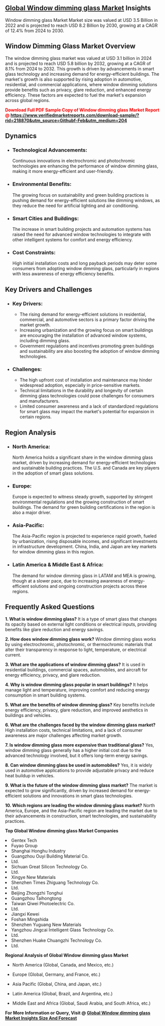 <h2><a href="https://www.verifiedmarketreports.com/download-sample/?rid=218870&amp;utm_source=Githubf&amp;utm_medium=204" target="_blank">Global Window dimming glass Market</a> Insights</h2><p>Window dimming glass Market Market size was valued at USD 3.5 Billion in 2022 and is projected to reach USD 8.2 Billion by 2030, growing at a CAGR of 12.4% from 2024 to 2030.</p><p><h2>Window Dimming Glass Market Overview</h2> <p>The window dimming glass market was valued at USD 3.1 billion in 2024 and is projected to reach USD 5.8 billion by 2032, growing at a CAGR of 8.1% from 2024 to 2032. This growth is driven by advancements in smart glass technology and increasing demand for energy-efficient buildings. The market's growth is also supported by rising adoption in automotive, residential, and commercial applications, where window dimming solutions provide benefits such as privacy, glare reduction, and enhanced energy efficiency. These factors are expected to fuel the market's expansion across global regions.</p> <p><strong><p><span class=""><span style="color: #ff0000;"><strong>Download Full PDF Sample Copy of Window dimming glass Market Report</strong> @ </span><a href="https://www.verifiedmarketreports.com/download-sample/?rid=218870&amp;utm_source=Githubf-Feb&amp;utm_medium=204" target="_blank">https://www.verifiedmarketreports.com/download-sample/?rid=218870&amp;utm_source=Githubf-Feb&amp;utm_medium=204</a></span></p></strong></p> <h2>Dynamics</h2> <ul> <li><h3>Technological Advancements:</h3> Continuous innovations in electrochromic and photochromic technologies are enhancing the performance of window dimming glass, making it more energy-efficient and user-friendly.</li> <li><h3>Environmental Benefits:</h3> The growing focus on sustainability and green building practices is pushing demand for energy-efficient solutions like dimming windows, as they reduce the need for artificial lighting and air conditioning.</li> <li><h3>Smart Cities and Buildings:</h3> The increase in smart building projects and automation systems has raised the need for advanced window technologies to integrate with other intelligent systems for comfort and energy efficiency.</li> <li><h3>Cost Constraints:</h3> High initial installation costs and long payback periods may deter some consumers from adopting window dimming glass, particularly in regions with less awareness of energy efficiency benefits.</li> </ul> <h2>Key Drivers and Challenges</h2> <ul> <li><h3>Key Drivers:</h3> <ul> <li>The rising demand for energy-efficient solutions in residential, commercial, and automotive sectors is a primary factor driving the market growth.</li> <li>Increasing urbanization and the growing focus on smart buildings are encouraging the installation of advanced window systems, including dimming glass.</li> <li>Government regulations and incentives promoting green buildings and sustainability are also boosting the adoption of window dimming technologies.</li> </ul> </li> <li><h3>Challenges:</h3> <ul> <li>The high upfront cost of installation and maintenance may hinder widespread adoption, especially in price-sensitive markets.</li> <li>Technical limitations in the durability and longevity of certain dimming glass technologies could pose challenges for consumers and manufacturers.</li> <li>Limited consumer awareness and a lack of standardized regulations for smart glass may impact the market's potential for expansion in certain regions.</li> </ul> </li> </ul> <h2>Region Analysis</h2> <ul> <li><h3>North America:</h3> North America holds a significant share in the window dimming glass market, driven by increasing demand for energy-efficient technologies and sustainable building practices. The U.S. and Canada are key players in the adoption of smart glass solutions.</li> <li><h3>Europe:</h3> Europe is expected to witness steady growth, supported by stringent environmental regulations and the growing construction of smart buildings. The demand for green building certifications in the region is also a major driver.</li> <li><h3>Asia-Pacific:</h3> The Asia-Pacific region is projected to experience rapid growth, fueled by urbanization, rising disposable incomes, and significant investments in infrastructure development. China, India, and Japan are key markets for window dimming glass in this region.</li> <li><h3>Latin America & Middle East & Africa:</h3> The demand for window dimming glass in LATAM and MEA is growing, though at a slower pace, due to increasing awareness of energy-efficient solutions and ongoing construction projects across these regions.</li> </ul> <h2>Frequently Asked Questions</h2> <p><strong>1. What is window dimming glass?</strong> It is a type of smart glass that changes its opacity based on external light conditions or electrical inputs, providing benefits like glare reduction and energy savings.</p> <p><strong>2. How does window dimming glass work?</strong> Window dimming glass works by using electrochromic, photochromic, or thermochromic materials that alter their transparency in response to light, temperature, or electrical current.</p> <p><strong>3. What are the applications of window dimming glass?</strong> It is used in residential buildings, commercial spaces, automobiles, and aircraft for energy efficiency, privacy, and glare reduction.</p> <p><strong>4. Why is window dimming glass popular in smart buildings?</strong> It helps manage light and temperature, improving comfort and reducing energy consumption in smart building systems.</p> <p><strong>5. What are the benefits of window dimming glass?</strong> Key benefits include energy efficiency, privacy, glare reduction, and improved aesthetics in buildings and vehicles.</p> <p><strong>6. What are the challenges faced by the window dimming glass market?</strong> High installation costs, technical limitations, and a lack of consumer awareness are major challenges affecting market growth.</p> <p><strong>7. Is window dimming glass more expensive than traditional glass?</strong> Yes, window dimming glass generally has a higher initial cost due to the advanced technology involved, but it offers long-term energy savings.</p> <p><strong>8. Can window dimming glass be used in automobiles?</strong> Yes, it is widely used in automotive applications to provide adjustable privacy and reduce heat buildup in vehicles.</p> <p><strong>9. What is the future of the window dimming glass market?</strong> The market is expected to grow significantly, driven by increased demand for energy-efficient solutions and innovations in smart glass technologies.</p> <p><strong>10. Which regions are leading the window dimming glass market?</strong> North America, Europe, and the Asia-Pacific region are leading the market due to their advancements in construction, smart technologies, and sustainability practices.</p> </p><p><strong>Top Global Window dimming glass Market Companies</strong></p><div data-test-id=""><p><li>Gentex Tech</li><li> Fuyao Group</li><li> Shanghai Honghu Industry</li><li> Guangzhou Ouyi Building Material Co.</li><li> Ltd.</li><li> Sichuan Great Silicon Technology Co.</li><li> Ltd.</li><li> Xingye New Materials</li><li> Shenzhen Times Zhiguang Technology Co.</li><li> Ltd.</li><li> Beijing Zhongzhi Tonghui</li><li> Guangzhou Taihongtong</li><li> Taiwan Qiwei Photoelectric Co.</li><li> Ltd.</li><li> Jiangxi Kewei</li><li> Foshan Mingshida</li><li> Shenzhen Yuguang New Materials</li><li> Yangzhou Jingcai Intelligent Glass Technology Co.</li><li> Ltd.</li><li> Shenzhen Huake Chuangzhi Technology Co.</li><li> Ltd.</li></p><div><strong>Regional Analysis of&nbsp;Global Window dimming glass Market</strong></div><ul><li dir="ltr"><p dir="ltr">North America&nbsp;(Global, Canada, and Mexico, etc.)</p></li><li dir="ltr"><p dir="ltr">Europe (Global, Germany, and France, etc.)</p></li><li dir="ltr"><p dir="ltr">Asia Pacific&nbsp;(Global, China, and Japan, etc.)</p></li><li dir="ltr"><p dir="ltr">Latin America&nbsp;(Global, Brazil, and Argentina, etc.)</p></li><li dir="ltr">Middle East and Africa&nbsp;(Global, Saudi Arabia, and South Africa, etc.)</li></ul><p><strong>For More Information or Query, Visit @&nbsp;</strong><strong><a href="https://www.verifiedmarketreports.com/product/window-dimming-glass-market/?utm_source=Githubf&amp;utm_medium=204" target="_blank">Global Window dimming glass Market Insights Size And Forecast</a></strong></p></div>
